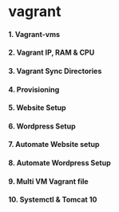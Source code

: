 # vagrant

#### 1. Vagrant-vms

#### 2. Vagrant IP, RAM & CPU


#### 3. Vagrant Sync Directories


#### 4. Provisioning


#### 5. Website Setup


#### 6. Wordpress Setup


#### 7. Automate Website setup


#### 8. Automate Wordpress Setup


#### 9. Multi VM Vagrant file


#### 10. Systemctl & Tomcat 10
